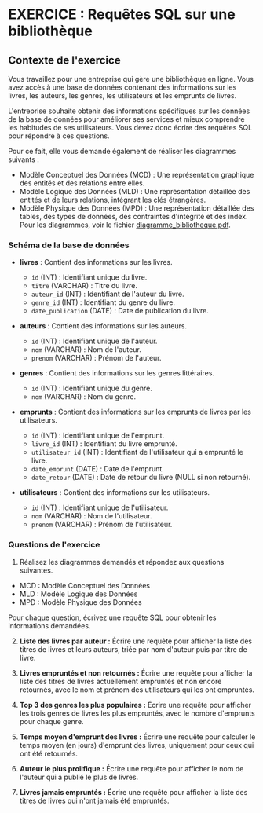 # EXERCICE : Requêtes SQL sur une bibliothèque

Contexte de l'exercice
-----------------------
Vous travaillez pour une entreprise qui gère une bibliothèque en ligne. Vous avez accès à une base de données contenant des informations sur les livres, les auteurs, les genres, les utilisateurs et les emprunts de livres.

L'entreprise souhaite obtenir des informations spécifiques sur les données de la base de données pour améliorer ses services et mieux comprendre les habitudes de ses utilisateurs. Vous devez donc écrire des requêtes SQL pour répondre à ces questions.

Pour ce fait, elle vous demande également de réaliser les diagrammes suivants :

- Modèle Conceptuel des Données (MCD) : Une représentation graphique des entités et des relations entre elles. 
- Modèle Logique des Données (MLD) : Une représentation détaillée des entités et de leurs relations, intégrant les clés étrangères.
- Modèle Physique des Données (MPD) : Une représentation détaillée des tables, des types de données, des contraintes d'intégrité et des index.
Pour les diagrammes, voir le fichier [diagramme_bibliotheque.pdf](diagramme_bibliotheque.pdf).

### Schéma de la base de données
- **livres** : Contient des informations sur les livres.
    - `id` (INT) : Identifiant unique du livre.
    - `titre` (VARCHAR) : Titre du livre.
    - `auteur_id` (INT) : Identifiant de l'auteur du livre.
    - `genre_id` (INT) : Identifiant du genre du livre.
    - `date_publication` (DATE) : Date de publication du livre.


- **auteurs** : Contient des informations sur les auteurs.
    - `id` (INT) : Identifiant unique de l'auteur.
    - `nom` (VARCHAR) : Nom de l'auteur.
    - `prenom` (VARCHAR) : Prénom de l'auteur.


- **genres** : Contient des informations sur les genres littéraires.
    - `id` (INT) : Identifiant unique du genre.
    - `nom` (VARCHAR) : Nom du genre.


- **emprunts** : Contient des informations sur les emprunts de livres par les utilisateurs.
    - `id` (INT) : Identifiant unique de l'emprunt.
    - `livre_id` (INT) : Identifiant du livre emprunté.
    - `utilisateur_id` (INT) : Identifiant de l'utilisateur qui a emprunté le livre.
    - `date_emprunt` (DATE) : Date de l'emprunt.
    - `date_retour` (DATE) : Date de retour du livre (NULL si non retourné).


- **utilisateurs** : Contient des informations sur les utilisateurs.
    - `id` (INT) : Identifiant unique de l'utilisateur.
    - `nom` (VARCHAR) : Nom de l'utilisateur.
    - `prenom` (VARCHAR) : Prénom de l'utilisateur.

### Questions de l'exercice

1. Réalisez les diagrammes demandés et répondez aux questions suivantes.
- MCD : Modèle Conceptuel des Données
- MLD : Modèle Logique des Données
- MPD : Modèle Physique des Données

Pour chaque question, écrivez une requête SQL pour obtenir les informations demandées.

2. **Liste des livres par auteur :**
   Écrire une requête pour afficher la liste des titres de livres et leurs auteurs, triée par nom d'auteur puis par titre de livre.


3. **Livres empruntés et non retournés :**
   Écrire une requête pour afficher la liste des titres de livres actuellement empruntés et non encore retournés, avec le nom et prénom des utilisateurs qui les ont empruntés.


4. **Top 3 des genres les plus populaires :**
   Écrire une requête pour afficher les trois genres de livres les plus empruntés, avec le nombre d'emprunts pour chaque genre.


5. **Temps moyen d'emprunt des livres :**
   Écrire une requête pour calculer le temps moyen (en jours) d'emprunt des livres, uniquement pour ceux qui ont été retournés.


6. **Auteur le plus prolifique :**
   Écrire une requête pour afficher le nom de l'auteur qui a publié le plus de livres.


7. **Livres jamais empruntés :**
   Écrire une requête pour afficher la liste des titres de livres qui n'ont jamais été empruntés.
